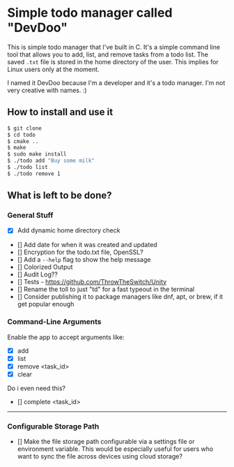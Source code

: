 # Simple todo manager called "DevDoo"

This is simple todo manager that I've built in C. It's a simple command line tool that allows you to add, list, and remove tasks from a todo list.
The saved `.txt` file is stored in the home directory of the user. This implies for Linux users only at the moment.

I named it DevDoo because I'm a developer and it's a todo manager. I'm not very creative with names. :)

## How to install and use it

```bash
$ git clone
$ cd todo
$ cmake ..
$ make
$ sudo make install
$ ./todo add "Buy some milk"
$ ./todo list
$ ./todo remove 1
```

## What is left to be done?

### General Stuff

- [x] Add dynamic home directory check
- [] Add date for when it was created and updated
- [] Encryption for the todo.txt file, OpenSSL?
- [] Add a `--help` flag to show the help message
- [] Colorized Output
- [] Audit Log??
- [] Tests - https://github.com/ThrowTheSwitch/Unity
- [] Rename the toll to just "td" for a fast typeout in the terminal
- [] Consider publishing it to package managers like dnf, apt, or brew, if it get popular enough

### Command-Line Arguments

Enable the app to accept arguments like:

- [x] add <task>
- [x] list
- [x] remove <task_id>
- [x] clear

Do i even need this?

- [] complete <task_id>

---

### Configurable Storage Path

- [] Make the file storage path configurable via a settings file or environment variable. This would be especially useful for users who want to sync the file across devices using cloud storage?

